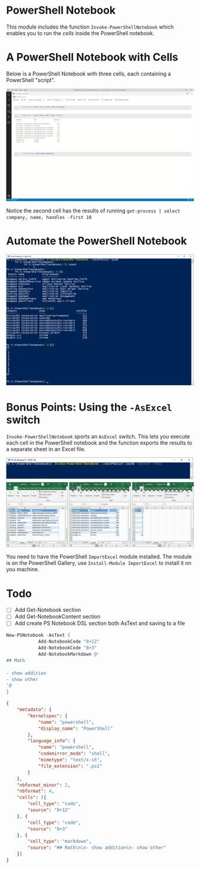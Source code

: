 # PowerShell Notebook

This module includes the function `Invoke-PowerShellNotebook` which enables you to run the *cells* inside the PowerShell notebook.

# A PowerShell Notebook with Cells

Below is a PowerShell Notebook with three cells, each containing a PowerShell "script".

![](./media/ADSPowerShellNoteBook.png)

Notice the second cell has the results of running `get-process | select company, name, handles -first 10`


# Automate the PowerShell Notebook

![](./media/InvokePowerShellNotebook.png)

# Bonus Points: Using the `-AsExcel` switch

`Invoke-PowerShellNotebook` sports an `AsExcel` switch. This lets you execute each cell in the PowerShell notebook and the function exports the results to a separate sheet in an Excel file.

![](./media/InvokePowerShellNotebookAsExcel.png)

You need to have the PowerShell `ImportExcel` module installed. The module is on the PowerShell Gallery, use `Install-Module ImportExcel` to install it on you machine.


# Todo

- [ ] Add Get-Notebook section
- [ ] Add Get-NotebookContent section
- [ ] Add create PS Notebook DSL section both AsText and saving to a file

```powershell
New-PSNotebook -AsText {
            Add-NotebookCode "8+12"
            Add-NotebookCode "8+3"
            Add-NotebookMarkdown @'
## Math

- show addition
- show other
'@
}

```

```json
{
	"metadata": {
		"kernelspec": {
			"name": "powershell",
			"display_name": "PowerShell"
		},
		"language_info": {
			"name": "powershell",
			"codemirror_mode": "shell",
			"mimetype": "text/x-sh",
			"file_extension": ".ps1"
		}
	},
	"nbformat_minor": 2,
	"nbformat": 4,
	"cells": [{
		"cell_type": "code",
		"source": "8+12"
	}, {
		"cell_type": "code",
		"source": "8+3"
	}, {
		"cell_type": "markdown",
		"source": "## Math\n\n- show addition\n- show other"
	}]
}
```